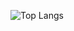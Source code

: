 ![Top Langs](https://github-readme-stats.vercel.app/api/top-langs/?username=maxr777&layout=compact&theme=maroongold)
